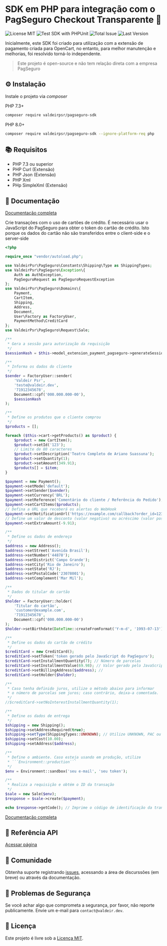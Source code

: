 # SDK em PHP para integração com o PagSeguro Checkout Transparente :elephant:

![License MIT](https://badgen.net/badge/license/MIT/green)
![Test SDK with PHPUnit](https://github.com/valdeirpsr/pagseguro-sdk/workflows/Test%20SDK%20with%20PHPUnit/badge.svg)
![Total Issue](https://img.shields.io/github/issues/valdeirpsr/pagseguro-sdk)
![Last  Version](https://img.shields.io/github/release/valdeirpsr/pagseguro-sdk)


Inicialmente, este SDK foi criado para utilização com a extensão de pagamento criada para OpenCart, no entanto, para melhor manutenção e melhorias, foi resolvido torná-lo independente.

 > Este projeto é open-source e não tem relação direta com a empresa PagSeguro


⚙️ Instalação
--------------

Instale o projeto via *composer*

PHP 7.3+
```bash
composer require valdeirpsr/pagseguro-sdk
```

PHP 8.0+
```bash
composer require valdeirpsr/pagseguro-sdk --ignore-platform-req php
```

📚 Requisitos
--------------

 - PHP 7.3 ou superior
 - PHP Curl (Extensão)
 - PHP Json (Extensão)
 - PHP Xml
 - PHp SimpleXml (Extensão)


📖 Documentação
----------------

[Documentação completa](https://valdeirpsr.github.io/pagseguro-sdk/)

Crie transações com o uso de cartões de crédito. É necessário usar o JavaScript do PagSeguro para obter o token do cartão de crédito. Isto porque os dados do cartão não são transferidos entre o client-side e o server-side

```php
<?php

require_once "vendor/autoload.php";

use ValdeirPsr\PagSeguro\Constants\Shipping\Type as ShippingTypes;
use ValdeirPsr\PagSeguro\Exception\{
    Auth as AuthException,
    PagSeguroRequest as PagSeguroRequestException
};
use ValdeirPsr\PagSeguro\Domains\{
    Payment,
    CartItem,
    Shipping,
    Address,
    Document,
    User\Factory as FactoryUser,
    PaymentMethod\CreditCard
};
use ValdeirPsr\PagSeguro\Request\Sale;

/**
 * Gera a sessão para autorização da requisição
 */
$sessionHash = $this->model_extension_payment_pagseguro->generateSession();

/**
 * Informa os dados do cliente
 */
$sender = FactoryUser::sender(
    'Valdeir Psr',
    'teste@valdeir.dev',
    '71912345678',
    Document::cpf('000.000.000-00'),
    $sessionHash
);

/**
 * Define os produtos que o cliente comprou
 */
$products = [];

foreach ($this->cart->getProducts() as $product) {
    $product = new CartItem();
    $product->setId('123');
    // Limite de 80 caracteres
    $product->setDescription('Teatro Completo de Ariano Suassuna');
    $product->setQuantity(1);
    $product->setAmount(349.91);
    $products[] = $item;
}

$payment = new Payment();
$payment->setMode('default');
$payment->setSender($sender);
$payment->setCurrency('BRL');
$payment->setReference('Comentário do cliente / Referência do Pedido');
$payment->setCartItems($products);
// Defina a URL que receberá os alertas do WebHook
$payment->setNotificationUrl('https://example.com/callback?order_id=123');
// Define um valor de desconto (valor negativo) ou acréscimo (valor positivo)
$payment->setExtraAmount(-9.91);

/**
 * Define os dados de endereço
 */
$address = new Address();
$address->setStreet('Avenida Brasil');
$address->setNumber('44878');
$address->setDistrict('Campo Grande');
$address->setCity('Rio de Janeiro');
$address->setState('RJ');
$address->setPostalCode('23078001');
$address->setComplement('Mar Mil');

/**
 * Dados do titular do cartão
 */
$holder = FactoryUser::holder(
    'Titular do cartão',
    'customer@example.com',
    '71912345678',
    Document::cpf('000.000.000-00')
);
$holder->setBirthdate(DateTime::createFromFormat('Y-m-d', '1993-07-13'));

/**
 * Define os dados do cartão de crédito
 */
$creditCard = new CreditCard();
$creditCard->setToken('token gerado pelo JavaScript do PagSeguro');
$creditCard->setInstallmentQuantity(7); // Número de parcelas
$creditCard->setInstallmentValue(69.98); // Valor gerado pelo JavaScript
$creditCard->setBillingAddress($address); //
$creditCard->setHolder($holder);

/**
 * Caso tenha definido juros, utilize o método abaixo para informar
 * o número de parcelas sem juros; caso contrário, deixa-a comentada.
 */
//$creditCard->setNoInterestInstallmentQuantity(1);

/**
 * Define os dados de entrega
 */
$shipping = new Shipping();
$shipping->setAddressRequired(true);
$shipping->setType(ShippingTypes::UNKNOWN); // Utilize UNKNOWN, PAC ou SEDEX
$shipping->setCost(10.00);
$shipping->setAddress($address);

/**
 * Define o ambiente. Caso esteja usando em produção, utilize
 * ```Environment::production```
 */
$env = Environment::sandbox('seu e-mail', 'seu token');

/**
 * Realiza a requisição e obtém o ID da transação
 */
$sale = new Sale($env);
$response = $sale->create($payment);

echo $response->getCode(); // Imprime o código de identificação da transação
```

[Documentação completa](https://valdeirpsr.github.io/pagseguro-sdk/)

:bookmark: Referência API
----------------

[Acessar página](https://valdeirpsr.github.io/pagseguro-sdk)

:handshake: Comunidade
----------------------

Obtenha suporte registrando [issues](https://github.com/valdeirpsr/pagseguro-sdk/issues), acessando a área de discurssões (em breve) ou através da documentação.


👮 Problemas de Segurança
------------------

Se você achar algo que comprometa a segurança, por favor, não reporte publicamente. Envie um e-mail para `contact@valdeir.dev`.

📃 Licença
----------

Este projeto é livre sob a [Licença MIT](https://github.com/valdeirpsr/pagseguro-sdk/blob/main/LICENSE).
